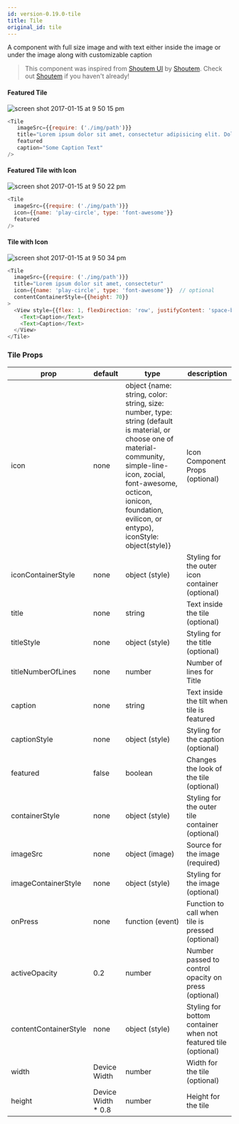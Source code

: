 ```yaml
---
id: version-0.19.0-tile
title: Tile
original_id: tile
---
```


A component with full size image and with text either inside the image or under the image along with customizable caption

> This component was inspired from [Shoutem UI](https://github.com/shoutem/ui) by [Shoutem](https://github.com/shoutem). Check out [Shoutem](http://shoutem.github.io/) if you haven't already!

#### Featured Tile
![screen shot 2017-01-15 at 9 50 15 pm](https://cloud.githubusercontent.com/assets/6476108/21969491/beea4630-db6c-11e6-8913-7cc8813e35d6.png)

```js
<Tile
   imageSrc={{require: ('./img/path')}}
   title="Lorem ipsum dolor sit amet, consectetur adipisicing elit. Dolores dolore exercitationem"
   featured
   caption="Some Caption Text"
/>
```
#### Featured Tile with Icon
![screen shot 2017-01-15 at 9 50 22 pm](https://cloud.githubusercontent.com/assets/6476108/21969581/6004e408-db6d-11e6-9379-556a0c5e967a.png)

```js
<Tile
  imageSrc={{require: ('./img/path')}}
  icon={{name: 'play-circle', type: 'font-awesome'}}
  featured
/>
```
#### Tile with Icon
![screen shot 2017-01-15 at 9 50 34 pm](https://cloud.githubusercontent.com/assets/6476108/21969683/fce073f0-db6d-11e6-8d03-6e42c15627a9.png)

```js
<Tile
  imageSrc={{require: ('./img/path')}}
  title="Lorem ipsum dolor sit amet, consectetur"
  icon={{name: 'play-circle', type: 'font-awesome'}}  // optional
  contentContainerStyle={{height: 70}}
>
  <View style={{flex: 1, flexDirection: 'row', justifyContent: 'space-between'}}>
    <Text>Caption</Text>
    <Text>Caption</Text>
  </View>
</Tile>
```

### Tile Props

| prop | default | type | description |
| ---- | ---- | ----| ---- |
| icon | none | object {name: string, color: string, size: number, type: string (default is material, or choose one of material-community, simple-line-icon, zocial, font-awesome, octicon, ionicon, foundation, evilicon, or entypo), iconStyle: object(style)} | Icon Component Props (optional) |
| iconContainerStyle | none | object (style) | Styling for the outer icon container (optional) |
| title | none | string | Text inside the tile (optional) |
| titleStyle | none | object (style) | Styling for the title (optional) |
| titleNumberOfLines | none | number | Number of lines for Title |
| caption | none | string | Text inside the tilt when tile is featured
| captionStyle | none | object (style) | Styling for the caption (optional) |
| featured | false | boolean | Changes the look of the tile (optional) |
| containerStyle | none | object (style) | Styling for the outer tile container (optional) |
| imageSrc | none | object (image) | Source for the image (required) |
| imageContainerStyle | none | object (style) | Styling for the image (optional) |
| onPress | none | function (event) | Function to call when tile is pressed (optional) |
| activeOpacity | 0.2 | number | Number passed to control opacity on press (optional) |
| contentContainerStyle | none | object (style) | Styling for bottom container when not featured tile (optional) |
| width | Device Width | number | Width for the tile (optional) |
| height | Device Width * 0.8 | number | Height for the tile |
